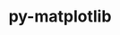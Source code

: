 ---
title: "py-matplotlib"
layout: cache
categories: [package, develop]
meta: {"compilers": ["apple-clang@16.0.0", "gcc@11.1.0", "gcc@11.4.0", "gcc@13.2.0", "gcc@7.5.0", "intel-oneapi-compilers@2025.1.0"], "num_specs": 112, "num_specs_by_stack": {"data-vis-sdk": 8, "e4s": 39, "e4s-neoverse-v2": 17, "e4s-oneapi": 7, "e4s-rocm-external": 8, "hep": 8, "ml-darwin-aarch64-mps": 10, "ml-linux-aarch64-cpu": 8, "ml-linux-aarch64-cuda": 8, "ml-linux-x86_64-cpu": 7, "ml-linux-x86_64-cuda": 7, "radiuss": 8, "root": 112}, "oss": ["sequoia", "ubuntu18.04", "ubuntu20.04", "ubuntu22.04", "ubuntu24.04"], "platforms": ["darwin", "linux"], "stacks": ["data-vis-sdk", "e4s", "e4s-neoverse-v2", "e4s-oneapi", "e4s-rocm-external", "hep", "ml-darwin-aarch64-mps", "ml-linux-aarch64-cpu", "ml-linux-aarch64-cuda", "ml-linux-x86_64-cpu", "ml-linux-x86_64-cuda", "radiuss", "root"], "targets": ["aarch64", "neoverse_v2", "x86_64_v3"], "versions": ["3.10.1", "3.4.3"]}
spec_details: [{"compiler": "intel-oneapi-compilers@2025.1.0", "hash": "26agulfrwpq3og3x4wxmpe6ng76c3qf4", "os": "ubuntu22.04", "platform": "linux", "size": "-", "stacks": ["e4s-oneapi", "root"], "target": "x86_64_v3", "variants": ["~animation", "backend=agg", "build_system=python_pip", "~fonts", "~latex", "~movies"], "versions": ["3.4.3"]}, {"compiler": "gcc@11.4.0", "hash": "2ggx2mig6o3fqqujr7cgjnpaz5rwprgo", "os": "ubuntu22.04", "platform": "linux", "size": "-", "stacks": ["e4s", "e4s-rocm-external", "root"], "target": "x86_64_v3", "variants": ["~animation", "backend=agg", "build_system=python_pip", "~fonts", "~latex", "~movies"], "versions": ["3.10.1"]}, {"compiler": "gcc@7.5.0", "hash": "2hawmmhsei6apckg4q4ijbnqfimypvbm", "os": "ubuntu18.04", "platform": "linux", "size": "-", "stacks": ["radiuss", "root"], "target": "x86_64_v3", "variants": ["~animation", "backend=agg", "build_system=python_pip", "~fonts", "~latex", "~movies"], "versions": ["3.10.1"]}, {"compiler": "gcc@11.4.0", "hash": "2xm6a6bjcbpc3mhb5glfsidypn7wzfxh", "os": "ubuntu22.04", "platform": "linux", "size": "-", "stacks": ["e4s", "root"], "target": "x86_64_v3", "variants": ["~animation", "backend=agg", "build_system=python_pip", "~fonts", "~latex", "~movies"], "versions": ["3.10.1"]}, {"compiler": "gcc@11.4.0", "hash": "2zpivmsno3uzgbkofqclcvrvwih5wscw", "os": "ubuntu22.04", "platform": "linux", "size": "-", "stacks": ["e4s", "root"], "target": "x86_64_v3", "variants": ["~animation", "backend=agg", "build_system=python_pip", "~fonts", "~latex", "~movies"], "versions": ["3.10.1"]}, {"compiler": "gcc@11.4.0", "hash": "324avs37rl5stobwu5oge5qxrgv5zirg", "os": "ubuntu22.04", "platform": "linux", "size": "-", "stacks": ["e4s", "root"], "target": "x86_64_v3", "variants": ["~animation", "backend=agg", "build_system=python_pip", "~fonts", "~latex", "~movies"], "versions": ["3.10.1"]}, {"compiler": "gcc@13.2.0", "hash": "33ajtouzhwfnyogvnt3sjkgcw6mres4b", "os": "ubuntu24.04", "platform": "linux", "size": "-", "stacks": ["ml-linux-aarch64-cpu", "ml-linux-aarch64-cuda", "root"], "target": "aarch64", "variants": ["~animation", "backend=agg", "build_system=python_pip", "~fonts", "~latex", "~movies"], "versions": ["3.10.1"]}, {"compiler": "gcc@11.4.0", "hash": "33hrdf73ehxuriw6uqe44zf44fgekkfu", "os": "ubuntu22.04", "platform": "linux", "size": "-", "stacks": ["e4s-neoverse-v2", "root"], "target": "neoverse_v2", "variants": ["~animation", "backend=agg", "build_system=python_pip", "~fonts", "~latex", "~movies"], "versions": ["3.10.1"]}, {"compiler": "gcc@13.2.0", "hash": "36dpds5xjg7geghpvmnp7dbvdyxbmsz4", "os": "ubuntu24.04", "platform": "linux", "size": "-", "stacks": ["ml-linux-aarch64-cpu", "ml-linux-aarch64-cuda", "root"], "target": "aarch64", "variants": ["~animation", "backend=agg", "build_system=python_pip", "~fonts", "~latex", "~movies"], "versions": ["3.10.1"]}, {"compiler": "apple-clang@16.0.0", "hash": "3fuva3isjr43pgtvsdhgzxgorzosroqe", "os": "sequoia", "platform": "darwin", "size": "-", "stacks": ["ml-darwin-aarch64-mps", "root"], "target": "aarch64", "variants": ["~animation", "backend=macosx", "build_system=python_pip", "~fonts", "~latex", "~movies"], "versions": ["3.10.1"]}, {"compiler": "gcc@13.2.0", "hash": "3gm6z6abrfnenp4cqsfrxon5pj4qqevr", "os": "ubuntu24.04", "platform": "linux", "size": "-", "stacks": ["ml-linux-x86_64-cpu", "ml-linux-x86_64-cuda", "root"], "target": "x86_64_v3", "variants": ["~animation", "backend=agg", "build_system=python_pip", "~fonts", "~latex", "~movies"], "versions": ["3.10.1"]}, {"compiler": "gcc@11.4.0", "hash": "3kb5dug4hwaeclrlpuoaftcz2ws7hcu3", "os": "ubuntu22.04", "platform": "linux", "size": "-", "stacks": ["e4s", "e4s-rocm-external", "root"], "target": "x86_64_v3", "variants": ["~animation", "backend=agg", "build_system=python_pip", "~fonts", "~latex", "~movies"], "versions": ["3.10.1"]}, {"compiler": "gcc@11.4.0", "hash": "3kj7qacmqwtxqzp3spu55f2sxgp26fwe", "os": "ubuntu22.04", "platform": "linux", "size": "-", "stacks": ["e4s", "root"], "target": "x86_64_v3", "variants": ["~animation", "backend=agg", "build_system=python_pip", "~fonts", "~latex", "~movies"], "versions": ["3.10.1"]}, {"compiler": "gcc@11.4.0", "hash": "3rwywvpcmxn5kufnzjq2ytqtuxmpddkz", "os": "ubuntu22.04", "platform": "linux", "size": "-", "stacks": ["e4s", "root"], "target": "x86_64_v3", "variants": ["~animation", "backend=agg", "build_system=python_pip", "~fonts", "~latex", "~movies"], "versions": ["3.10.1"]}, {"compiler": "apple-clang@16.0.0", "hash": "3xyhyx6ayffx5ylezyb46edd3r4fxqxe", "os": "sequoia", "platform": "darwin", "size": "-", "stacks": ["ml-darwin-aarch64-mps", "root"], "target": "aarch64", "variants": ["~animation", "backend=macosx", "build_system=python_pip", "~fonts", "~latex", "~movies"], "versions": ["3.10.1"]}, {"compiler": "gcc@11.4.0", "hash": "43dusjuzlcetda2swurkidsgc5khuz7y", "os": "ubuntu22.04", "platform": "linux", "size": "-", "stacks": ["e4s", "root"], "target": "x86_64_v3", "variants": ["~animation", "backend=agg", "build_system=python_pip", "~fonts", "~latex", "~movies"], "versions": ["3.10.1"]}, {"compiler": "gcc@11.4.0", "hash": "4kfjkl5azrani3e55cubnceohjto3yhd", "os": "ubuntu22.04", "platform": "linux", "size": "-", "stacks": ["e4s", "root"], "target": "x86_64_v3", "variants": ["~animation", "backend=agg", "build_system=python_pip", "~fonts", "~latex", "~movies"], "versions": ["3.10.1"]}, {"compiler": "gcc@11.4.0", "hash": "4umvbyhmjs3psmhiz3g7nlzph3hpq6em", "os": "ubuntu22.04", "platform": "linux", "size": "-", "stacks": ["e4s-neoverse-v2", "root"], "target": "neoverse_v2", "variants": ["~animation", "backend=agg", "build_system=python_pip", "~fonts", "~latex", "~movies"], "versions": ["3.10.1"]}, {"compiler": "gcc@13.2.0", "hash": "5r2cxcdioosi7axp5hxejjw44g3lws5g", "os": "ubuntu24.04", "platform": "linux", "size": "-", "stacks": ["ml-linux-x86_64-cpu", "ml-linux-x86_64-cuda", "root"], "target": "x86_64_v3", "variants": ["~animation", "backend=agg", "build_system=python_pip", "~fonts", "~latex", "~movies"], "versions": ["3.10.1"]}, {"compiler": "gcc@13.2.0", "hash": "6i76hjqm7rn22pcjr63kwsvxreakech6", "os": "ubuntu24.04", "platform": "linux", "size": "-", "stacks": ["ml-linux-aarch64-cpu", "ml-linux-aarch64-cuda", "root"], "target": "aarch64", "variants": ["~animation", "backend=agg", "build_system=python_pip", "~fonts", "~latex", "~movies"], "versions": ["3.10.1"]}, {"compiler": "apple-clang@16.0.0", "hash": "6niqfm5i5yi73doacsvk2cllalpobpb7", "os": "sequoia", "platform": "darwin", "size": "-", "stacks": ["ml-darwin-aarch64-mps", "root"], "target": "aarch64", "variants": ["~animation", "backend=macosx", "build_system=python_pip", "~fonts", "~latex", "~movies"], "versions": ["3.10.1"]}, {"compiler": "gcc@11.1.0", "hash": "6sisxdqxqnwp3psluopcm666xn44g66l", "os": "ubuntu20.04", "platform": "linux", "size": "-", "stacks": ["data-vis-sdk", "root"], "target": "x86_64_v3", "variants": ["~animation", "backend=agg", "build_system=python_pip", "~fonts", "~latex", "~movies"], "versions": ["3.10.1"]}, {"compiler": "apple-clang@16.0.0", "hash": "75owkavfk34mrcpompie2tvfkghq7k2w", "os": "sequoia", "platform": "darwin", "size": "-", "stacks": ["ml-darwin-aarch64-mps", "root"], "target": "aarch64", "variants": ["~animation", "backend=macosx", "build_system=python_pip", "~fonts", "~latex", "~movies"], "versions": ["3.10.1"]}, {"compiler": "gcc@7.5.0", "hash": "7duyw4umcfmtb56ss76yrxy2zbpb4osd", "os": "ubuntu18.04", "platform": "linux", "size": "-", "stacks": ["radiuss", "root"], "target": "x86_64_v3", "variants": ["~animation", "backend=agg", "build_system=python_pip", "~fonts", "~latex", "~movies"], "versions": ["3.10.1"]}, {"compiler": "gcc@11.4.0", "hash": "7vjz6govaxsczoasoww4bykbsx5hnbak", "os": "ubuntu22.04", "platform": "linux", "size": "-", "stacks": ["e4s-neoverse-v2", "root"], "target": "neoverse_v2", "variants": ["~animation", "backend=agg", "build_system=python_pip", "~fonts", "~latex", "~movies"], "versions": ["3.10.1"]}, {"compiler": "gcc@7.5.0", "hash": "7y4qfg3ahqc573zsxue7pu2o3e6s5usf", "os": "ubuntu18.04", "platform": "linux", "size": "-", "stacks": ["radiuss", "root"], "target": "x86_64_v3", "variants": ["~animation", "backend=agg", "build_system=python_pip", "~fonts", "~latex", "~movies"], "versions": ["3.10.1"]}, {"compiler": "gcc@11.4.0", "hash": "a7vghm4sb5p3gy3yjppe533urgummdku", "os": "ubuntu22.04", "platform": "linux", "size": "-", "stacks": ["e4s", "root"], "target": "x86_64_v3", "variants": ["~animation", "backend=agg", "build_system=python_pip", "~fonts", "~latex", "~movies"], "versions": ["3.10.1"]}, {"compiler": "gcc@11.4.0", "hash": "ajdrwp3p7ps5xdlfx7ko5cgby6jmou2s", "os": "ubuntu22.04", "platform": "linux", "size": "-", "stacks": ["e4s", "root"], "target": "x86_64_v3", "variants": ["~animation", "backend=agg", "build_system=python_pip", "~fonts", "~latex", "~movies"], "versions": ["3.10.1"]}, {"compiler": "gcc@11.4.0", "hash": "ann6htoefddcan7xn33c7j2gyfrmsmeh", "os": "ubuntu22.04", "platform": "linux", "size": "-", "stacks": ["e4s-neoverse-v2", "root"], "target": "neoverse_v2", "variants": ["~animation", "backend=agg", "build_system=python_pip", "~fonts", "~latex", "~movies"], "versions": ["3.10.1"]}, {"compiler": "intel-oneapi-compilers@2025.1.0", "hash": "av6t7zovpccfabhd55gg4v6czrjvne77", "os": "ubuntu22.04", "platform": "linux", "size": "-", "stacks": ["e4s-oneapi", "root"], "target": "x86_64_v3", "variants": ["~animation", "backend=agg", "build_system=python_pip", "~fonts", "~latex", "~movies"], "versions": ["3.4.3"]}, {"compiler": "gcc@13.2.0", "hash": "b4sybbopihw3fboeosuijboogof5rigv", "os": "ubuntu24.04", "platform": "linux", "size": "-", "stacks": ["ml-linux-x86_64-cpu", "ml-linux-x86_64-cuda", "root"], "target": "x86_64_v3", "variants": ["~animation", "backend=agg", "build_system=python_pip", "~fonts", "~latex", "~movies"], "versions": ["3.10.1"]}, {"compiler": "gcc@11.4.0", "hash": "b4ws6zdmwrosf37sfd63tleokw2hnohg", "os": "ubuntu22.04", "platform": "linux", "size": "-", "stacks": ["e4s", "root"], "target": "x86_64_v3", "variants": ["~animation", "backend=agg", "build_system=python_pip", "~fonts", "~latex", "~movies"], "versions": ["3.10.1"]}, {"compiler": "gcc@13.2.0", "hash": "b5rch3ywsnzzwo6mhqdkbh36yb5zmtyg", "os": "ubuntu24.04", "platform": "linux", "size": "-", "stacks": ["ml-linux-aarch64-cpu", "ml-linux-aarch64-cuda", "root"], "target": "aarch64", "variants": ["~animation", "backend=agg", "build_system=python_pip", "~fonts", "~latex", "~movies"], "versions": ["3.10.1"]}, {"compiler": "gcc@11.4.0", "hash": "b7ws6wprnk5zgsjhftf7gmjdzwgjvk4b", "os": "ubuntu22.04", "platform": "linux", "size": "-", "stacks": ["hep", "root"], "target": "x86_64_v3", "variants": ["~animation", "backend=agg", "build_system=python_pip", "~fonts", "~latex", "~movies"], "versions": ["3.10.1"]}, {"compiler": "intel-oneapi-compilers@2025.1.0", "hash": "ba2yezhza676oci7r2pr3m5thhmjt4f5", "os": "ubuntu22.04", "platform": "linux", "size": "-", "stacks": ["e4s-oneapi", "root"], "target": "x86_64_v3", "variants": ["~animation", "backend=agg", "build_system=python_pip", "~fonts", "~latex", "~movies"], "versions": ["3.4.3"]}, {"compiler": "gcc@13.2.0", "hash": "bjcg7zueu5kkrddfwfnkzmzs2rstkomq", "os": "ubuntu24.04", "platform": "linux", "size": "-", "stacks": ["ml-linux-x86_64-cpu", "ml-linux-x86_64-cuda", "root"], "target": "x86_64_v3", "variants": ["~animation", "backend=agg", "build_system=python_pip", "~fonts", "~latex", "~movies"], "versions": ["3.10.1"]}, {"compiler": "gcc@11.4.0", "hash": "bxqts34cwsfubxp62jiyek7gxpnu2ram", "os": "ubuntu22.04", "platform": "linux", "size": "-", "stacks": ["e4s", "root"], "target": "x86_64_v3", "variants": ["~animation", "backend=agg", "build_system=python_pip", "~fonts", "~latex", "~movies"], "versions": ["3.10.1"]}, {"compiler": "gcc@11.4.0", "hash": "c3ts2af2ygmg3eznbn5camdxcwaofnbj", "os": "ubuntu22.04", "platform": "linux", "size": "-", "stacks": ["e4s", "root"], "target": "x86_64_v3", "variants": ["~animation", "backend=agg", "build_system=python_pip", "~fonts", "~latex", "~movies"], "versions": ["3.10.1"]}, {"compiler": "apple-clang@16.0.0", "hash": "cec6vwpafcdu6nldbbpa5qcz3jvfpifa", "os": "sequoia", "platform": "darwin", "size": "-", "stacks": ["ml-darwin-aarch64-mps", "root"], "target": "aarch64", "variants": ["~animation", "backend=macosx", "build_system=python_pip", "~fonts", "~latex", "~movies"], "versions": ["3.10.1"]}, {"compiler": "gcc@11.4.0", "hash": "chgi7d33gihi5kfxutbuhfpedv5676h4", "os": "ubuntu22.04", "platform": "linux", "size": "-", "stacks": ["e4s", "root"], "target": "x86_64_v3", "variants": ["~animation", "backend=agg", "build_system=python_pip", "~fonts", "~latex", "~movies"], "versions": ["3.10.1"]}, {"compiler": "gcc@11.4.0", "hash": "chwswc63o3iprwwdlfynqum4uyi56cjv", "os": "ubuntu22.04", "platform": "linux", "size": "-", "stacks": ["e4s", "root"], "target": "x86_64_v3", "variants": ["~animation", "backend=agg", "build_system=python_pip", "~fonts", "~latex", "~movies"], "versions": ["3.10.1"]}, {"compiler": "gcc@11.4.0", "hash": "cmryo4s3fsw4gdrmxgqqaxken66ynrki", "os": "ubuntu22.04", "platform": "linux", "size": "-", "stacks": ["e4s-neoverse-v2", "root"], "target": "neoverse_v2", "variants": ["~animation", "backend=agg", "build_system=python_pip", "~fonts", "~latex", "~movies"], "versions": ["3.10.1"]}, {"compiler": "apple-clang@16.0.0", "hash": "d6sji3r5j7v3islz3f6p42g3j7yf2qxt", "os": "sequoia", "platform": "darwin", "size": "-", "stacks": ["ml-darwin-aarch64-mps", "root"], "target": "aarch64", "variants": ["~animation", "backend=macosx", "build_system=python_pip", "~fonts", "~latex", "~movies"], "versions": ["3.10.1"]}, {"compiler": "gcc@11.4.0", "hash": "dykqg7hssx7i4sqrjatdprz5hxvmyrnu", "os": "ubuntu22.04", "platform": "linux", "size": "-", "stacks": ["hep", "root"], "target": "x86_64_v3", "variants": ["~animation", "backend=agg", "build_system=python_pip", "~fonts", "~latex", "~movies"], "versions": ["3.10.1"]}, {"compiler": "gcc@11.4.0", "hash": "e7i2hog4j67vegm6z5mnqzqr2oo5j5qw", "os": "ubuntu22.04", "platform": "linux", "size": "-", "stacks": ["e4s", "root"], "target": "x86_64_v3", "variants": ["~animation", "backend=agg", "build_system=python_pip", "~fonts", "~latex", "~movies"], "versions": ["3.10.1"]}, {"compiler": "gcc@11.1.0", "hash": "elc6ycsiycdmox4d72o6pfdaa7gklzz4", "os": "ubuntu20.04", "platform": "linux", "size": "-", "stacks": ["data-vis-sdk", "root"], "target": "x86_64_v3", "variants": ["~animation", "backend=agg", "build_system=python_pip", "~fonts", "~latex", "~movies"], "versions": ["3.10.1"]}, {"compiler": "gcc@11.4.0", "hash": "escndasxj6p66zilqsslx7cn6kkbtgam", "os": "ubuntu22.04", "platform": "linux", "size": "-", "stacks": ["e4s-neoverse-v2", "root"], "target": "neoverse_v2", "variants": ["~animation", "backend=agg", "build_system=python_pip", "~fonts", "~latex", "~movies"], "versions": ["3.10.1"]}, {"compiler": "gcc@11.1.0", "hash": "fntduvthnf5hs5audk2fwxnikjjqepef", "os": "ubuntu20.04", "platform": "linux", "size": "-", "stacks": ["data-vis-sdk", "root"], "target": "x86_64_v3", "variants": ["~animation", "backend=agg", "build_system=python_pip", "~fonts", "~latex", "~movies"], "versions": ["3.10.1"]}, {"compiler": "gcc@11.1.0", "hash": "gjjlncmasui4zqx5dcr6dogoakcqacsg", "os": "ubuntu20.04", "platform": "linux", "size": "-", "stacks": ["data-vis-sdk", "root"], "target": "x86_64_v3", "variants": ["~animation", "backend=agg", "build_system=python_pip", "~fonts", "~latex", "~movies"], "versions": ["3.10.1"]}, {"compiler": "gcc@11.4.0", "hash": "h3qcatpgglutgssnzo32hqdj72g55zkv", "os": "ubuntu22.04", "platform": "linux", "size": "-", "stacks": ["hep", "root"], "target": "x86_64_v3", "variants": ["~animation", "backend=agg", "build_system=python_pip", "~fonts", "~latex", "~movies"], "versions": ["3.10.1"]}, {"compiler": "gcc@13.2.0", "hash": "heknptplne2w6qj4yaxwvldtyvznvfvs", "os": "ubuntu24.04", "platform": "linux", "size": "-", "stacks": ["ml-linux-aarch64-cpu", "ml-linux-aarch64-cuda", "root"], "target": "aarch64", "variants": ["~animation", "backend=agg", "build_system=python_pip", "~fonts", "~latex", "~movies"], "versions": ["3.10.1"]}, {"compiler": "gcc@11.4.0", "hash": "hl5birtedfvtc4xidh24z26mzpyyxjae", "os": "ubuntu22.04", "platform": "linux", "size": "-", "stacks": ["e4s", "root"], "target": "x86_64_v3", "variants": ["~animation", "backend=agg", "build_system=python_pip", "~fonts", "~latex", "~movies"], "versions": ["3.10.1"]}, {"compiler": "gcc@13.2.0", "hash": "hnltwgymxluo4t3b7tnbrnzklcdnhdbm", "os": "ubuntu24.04", "platform": "linux", "size": "-", "stacks": ["ml-linux-aarch64-cpu", "ml-linux-aarch64-cuda", "root"], "target": "aarch64", "variants": ["~animation", "backend=agg", "build_system=python_pip", "~fonts", "~latex", "~movies"], "versions": ["3.10.1"]}, {"compiler": "gcc@11.4.0", "hash": "hqomdr3qex66cdllnq2m6s6gaq7ymzem", "os": "ubuntu22.04", "platform": "linux", "size": "-", "stacks": ["e4s", "root"], "target": "x86_64_v3", "variants": ["~animation", "backend=agg", "build_system=python_pip", "~fonts", "~latex", "~movies"], "versions": ["3.10.1"]}, {"compiler": "gcc@11.4.0", "hash": "hwobiv4id3bvgqr2ogfsq7eti6vxakyx", "os": "ubuntu22.04", "platform": "linux", "size": "-", "stacks": ["e4s", "e4s-rocm-external", "root"], "target": "x86_64_v3", "variants": ["~animation", "backend=agg", "build_system=python_pip", "~fonts", "~latex", "~movies"], "versions": ["3.10.1"]}, {"compiler": "gcc@11.4.0", "hash": "hwxlzz7fktga4bru2loedrvsfbmjisjd", "os": "ubuntu22.04", "platform": "linux", "size": "-", "stacks": ["hep", "root"], "target": "x86_64_v3", "variants": ["~animation", "backend=agg", "build_system=python_pip", "~fonts", "~latex", "~movies"], "versions": ["3.10.1"]}, {"compiler": "gcc@13.2.0", "hash": "i2zkyzr33ddi2r6h3e4r77sgssvxzkaa", "os": "ubuntu24.04", "platform": "linux", "size": "-", "stacks": ["ml-linux-x86_64-cpu", "ml-linux-x86_64-cuda", "root"], "target": "x86_64_v3", "variants": ["~animation", "backend=agg", "build_system=python_pip", "~fonts", "~latex", "~movies"], "versions": ["3.10.1"]}, {"compiler": "gcc@7.5.0", "hash": "ip6dxbud4z3fioq4z3axxesr7sr2nyp6", "os": "ubuntu18.04", "platform": "linux", "size": "-", "stacks": ["radiuss", "root"], "target": "x86_64_v3", "variants": ["~animation", "backend=agg", "build_system=python_pip", "~fonts", "~latex", "~movies"], "versions": ["3.10.1"]}, {"compiler": "gcc@11.4.0", "hash": "iqy72ouqp62nfbfuywezsfp54kgmnghr", "os": "ubuntu22.04", "platform": "linux", "size": "-", "stacks": ["e4s-neoverse-v2", "root"], "target": "neoverse_v2", "variants": ["~animation", "backend=agg", "build_system=python_pip", "~fonts", "~latex", "~movies"], "versions": ["3.10.1"]}, {"compiler": "gcc@7.5.0", "hash": "iwf2isuma26ljr52bzn4o46ijqlrecig", "os": "ubuntu18.04", "platform": "linux", "size": "-", "stacks": ["radiuss", "root"], "target": "x86_64_v3", "variants": ["~animation", "backend=agg", "build_system=python_pip", "~fonts", "~latex", "~movies"], "versions": ["3.10.1"]}, {"compiler": "gcc@11.4.0", "hash": "jl3qnpakoo36bwo5nu3ynx7c56d5mfmi", "os": "ubuntu22.04", "platform": "linux", "size": "-", "stacks": ["e4s-neoverse-v2", "root"], "target": "neoverse_v2", "variants": ["~animation", "backend=agg", "build_system=python_pip", "~fonts", "~latex", "~movies"], "versions": ["3.10.1"]}, {"compiler": "gcc@11.4.0", "hash": "k2zpmj4jejo6oq7jucgoowyhz2p3n625", "os": "ubuntu22.04", "platform": "linux", "size": "-", "stacks": ["e4s", "root"], "target": "x86_64_v3", "variants": ["~animation", "backend=agg", "build_system=python_pip", "~fonts", "~latex", "~movies"], "versions": ["3.10.1"]}, {"compiler": "apple-clang@16.0.0", "hash": "kl4jcb3vki3rbymjxy25ewdlv5j2lxqv", "os": "sequoia", "platform": "darwin", "size": "-", "stacks": ["ml-darwin-aarch64-mps", "root"], "target": "aarch64", "variants": ["~animation", "backend=macosx", "build_system=python_pip", "~fonts", "~latex", "~movies"], "versions": ["3.10.1"]}, {"compiler": "gcc@13.2.0", "hash": "luhdhac3kwdzvq2bblkuyxsbynvhyfoq", "os": "ubuntu24.04", "platform": "linux", "size": "-", "stacks": ["ml-linux-x86_64-cpu", "ml-linux-x86_64-cuda", "root"], "target": "x86_64_v3", "variants": ["~animation", "backend=agg", "build_system=python_pip", "~fonts", "~latex", "~movies"], "versions": ["3.10.1"]}, {"compiler": "gcc@11.4.0", "hash": "lzsov7fix7guac4r3cmuhhrbzfarzujm", "os": "ubuntu22.04", "platform": "linux", "size": "-", "stacks": ["e4s-neoverse-v2", "root"], "target": "neoverse_v2", "variants": ["~animation", "backend=agg", "build_system=python_pip", "~fonts", "~latex", "~movies"], "versions": ["3.10.1"]}, {"compiler": "gcc@7.5.0", "hash": "m7szcziba32qwc5jhjomx2ekrnkmz77a", "os": "ubuntu18.04", "platform": "linux", "size": "-", "stacks": ["radiuss", "root"], "target": "x86_64_v3", "variants": ["~animation", "backend=agg", "build_system=python_pip", "~fonts", "~latex", "~movies"], "versions": ["3.10.1"]}, {"compiler": "gcc@11.4.0", "hash": "mp6etl3gvks4hbuvbdnqduzc5x4pi7ky", "os": "ubuntu22.04", "platform": "linux", "size": "-", "stacks": ["e4s", "root"], "target": "x86_64_v3", "variants": ["~animation", "backend=agg", "build_system=python_pip", "~fonts", "~latex", "~movies"], "versions": ["3.10.1"]}, {"compiler": "intel-oneapi-compilers@2025.1.0", "hash": "nmcemuevbdavdraonuxup7ko7etwqkim", "os": "ubuntu22.04", "platform": "linux", "size": "-", "stacks": ["e4s-oneapi", "root"], "target": "x86_64_v3", "variants": ["~animation", "backend=agg", "build_system=python_pip", "~fonts", "~latex", "~movies"], "versions": ["3.4.3"]}, {"compiler": "apple-clang@16.0.0", "hash": "nodnvq3lfcye3pu37qurtut253g4azi2", "os": "sequoia", "platform": "darwin", "size": "-", "stacks": ["ml-darwin-aarch64-mps", "root"], "target": "aarch64", "variants": ["~animation", "backend=macosx", "build_system=python_pip", "~fonts", "~latex", "~movies"], "versions": ["3.10.1"]}, {"compiler": "gcc@11.1.0", "hash": "nqxbdb7h6x45gveg4tf5izwleqcxjrue", "os": "ubuntu20.04", "platform": "linux", "size": "-", "stacks": ["data-vis-sdk", "root"], "target": "x86_64_v3", "variants": ["~animation", "backend=agg", "build_system=python_pip", "~fonts", "~latex", "~movies"], "versions": ["3.10.1"]}, {"compiler": "gcc@11.4.0", "hash": "nu3njrtaqecijkemcy7kkkic57mgtt6y", "os": "ubuntu22.04", "platform": "linux", "size": "-", "stacks": ["e4s", "root"], "target": "x86_64_v3", "variants": ["~animation", "backend=agg", "build_system=python_pip", "~fonts", "~latex", "~movies"], "versions": ["3.10.1"]}, {"compiler": "gcc@11.4.0", "hash": "nzs6hpmbrubs63gkjlctzhliygtjwisa", "os": "ubuntu22.04", "platform": "linux", "size": "-", "stacks": ["e4s", "root"], "target": "x86_64_v3", "variants": ["~animation", "backend=agg", "build_system=python_pip", "~fonts", "~latex", "~movies"], "versions": ["3.10.1"]}, {"compiler": "gcc@11.4.0", "hash": "ouht6whbm7heqxuxjstoyj22kvvcahbe", "os": "ubuntu22.04", "platform": "linux", "size": "-", "stacks": ["e4s", "e4s-rocm-external", "root"], "target": "x86_64_v3", "variants": ["~animation", "backend=agg", "build_system=python_pip", "~fonts", "~latex", "~movies"], "versions": ["3.10.1"]}, {"compiler": "intel-oneapi-compilers@2025.1.0", "hash": "p4xjuzswklqxbktsj26emvlfbp5ckhjf", "os": "ubuntu22.04", "platform": "linux", "size": "-", "stacks": ["e4s-oneapi", "root"], "target": "x86_64_v3", "variants": ["~animation", "backend=agg", "build_system=python_pip", "~fonts", "~latex", "~movies"], "versions": ["3.4.3"]}, {"compiler": "gcc@11.4.0", "hash": "pdohjvx5jmdb2fg2z4knsi672t4smi24", "os": "ubuntu22.04", "platform": "linux", "size": "-", "stacks": ["e4s", "root"], "target": "x86_64_v3", "variants": ["~animation", "backend=agg", "build_system=python_pip", "~fonts", "~latex", "~movies"], "versions": ["3.10.1"]}, {"compiler": "gcc@11.4.0", "hash": "pjlyleugmqenehj6fwwanx7nkreg36od", "os": "ubuntu22.04", "platform": "linux", "size": "-", "stacks": ["e4s", "root"], "target": "x86_64_v3", "variants": ["~animation", "backend=agg", "build_system=python_pip", "~fonts", "~latex", "~movies"], "versions": ["3.10.1"]}, {"compiler": "gcc@11.4.0", "hash": "pld7vxofrvqcdewywr5ntwv5o7rqimnh", "os": "ubuntu22.04", "platform": "linux", "size": "-", "stacks": ["e4s", "root"], "target": "x86_64_v3", "variants": ["~animation", "backend=agg", "build_system=python_pip", "~fonts", "~latex", "~movies"], "versions": ["3.10.1"]}, {"compiler": "gcc@11.4.0", "hash": "pxj52ip6pf3ecne3bhm3waazijfi6idq", "os": "ubuntu22.04", "platform": "linux", "size": "-", "stacks": ["hep", "root"], "target": "x86_64_v3", "variants": ["~animation", "backend=agg", "build_system=python_pip", "~fonts", "~latex", "~movies"], "versions": ["3.10.1"]}, {"compiler": "gcc@11.1.0", "hash": "qq424whcptzwvesuf3ribof2vmtkndsx", "os": "ubuntu20.04", "platform": "linux", "size": "-", "stacks": ["data-vis-sdk", "root"], "target": "x86_64_v3", "variants": ["~animation", "backend=agg", "build_system=python_pip", "~fonts", "~latex", "~movies"], "versions": ["3.10.1"]}, {"compiler": "gcc@11.4.0", "hash": "qq6mtkn7uvrzxtngw7q2qkzz4bsklft4", "os": "ubuntu22.04", "platform": "linux", "size": "-", "stacks": ["e4s-neoverse-v2", "root"], "target": "neoverse_v2", "variants": ["~animation", "backend=agg", "build_system=python_pip", "~fonts", "~latex", "~movies"], "versions": ["3.10.1"]}, {"compiler": "gcc@11.4.0", "hash": "qunv2kgtp5xvvsou6dpixxt5g5hx3nuq", "os": "ubuntu22.04", "platform": "linux", "size": "-", "stacks": ["e4s", "root"], "target": "x86_64_v3", "variants": ["~animation", "backend=agg", "build_system=python_pip", "~fonts", "~latex", "~movies"], "versions": ["3.10.1"]}, {"compiler": "gcc@11.4.0", "hash": "rghezo2xgkgt2d5dwgcdgwjstcj5jt4l", "os": "ubuntu22.04", "platform": "linux", "size": "-", "stacks": ["hep", "root"], "target": "x86_64_v3", "variants": ["~animation", "backend=agg", "build_system=python_pip", "~fonts", "~latex", "~movies"], "versions": ["3.10.1"]}, {"compiler": "intel-oneapi-compilers@2025.1.0", "hash": "sliwmxfvtzgfy3f2ls5wefksqvmoofil", "os": "ubuntu22.04", "platform": "linux", "size": "-", "stacks": ["e4s-oneapi", "root"], "target": "x86_64_v3", "variants": ["~animation", "backend=agg", "build_system=python_pip", "~fonts", "~latex", "~movies"], "versions": ["3.4.3"]}, {"compiler": "gcc@11.4.0", "hash": "swbehkpmv5ecewxqy2m6bmjs7ttrwo6l", "os": "ubuntu22.04", "platform": "linux", "size": "-", "stacks": ["e4s-neoverse-v2", "root"], "target": "neoverse_v2", "variants": ["~animation", "backend=agg", "build_system=python_pip", "~fonts", "~latex", "~movies"], "versions": ["3.10.1"]}, {"compiler": "gcc@11.4.0", "hash": "tbjglwsultzylmahkrdxshpnuwdr2jyf", "os": "ubuntu22.04", "platform": "linux", "size": "-", "stacks": ["e4s", "root"], "target": "x86_64_v3", "variants": ["~animation", "backend=agg", "build_system=python_pip", "~fonts", "~latex", "~movies"], "versions": ["3.10.1"]}, {"compiler": "gcc@11.4.0", "hash": "tfn3d4bpwp3rjalx4d5mkhfactsex7x2", "os": "ubuntu22.04", "platform": "linux", "size": "-", "stacks": ["e4s-neoverse-v2", "root"], "target": "neoverse_v2", "variants": ["~animation", "backend=agg", "build_system=python_pip", "~fonts", "~latex", "~movies"], "versions": ["3.10.1"]}, {"compiler": "gcc@11.4.0", "hash": "tgkwjj4i4jel67nusyk6re6g5wevtyci", "os": "ubuntu22.04", "platform": "linux", "size": "-", "stacks": ["e4s", "e4s-rocm-external", "root"], "target": "x86_64_v3", "variants": ["~animation", "backend=agg", "build_system=python_pip", "~fonts", "~latex", "~movies"], "versions": ["3.10.1"]}, {"compiler": "gcc@7.5.0", "hash": "tkktzmexum65m6e7p76qhp5lrygeyto5", "os": "ubuntu18.04", "platform": "linux", "size": "-", "stacks": ["radiuss", "root"], "target": "x86_64_v3", "variants": ["~animation", "backend=agg", "build_system=python_pip", "~fonts", "~latex", "~movies"], "versions": ["3.10.1"]}, {"compiler": "apple-clang@16.0.0", "hash": "tskvv4oydzx4xszyq7nj3mdkkzd7mkoc", "os": "sequoia", "platform": "darwin", "size": "-", "stacks": ["ml-darwin-aarch64-mps", "root"], "target": "aarch64", "variants": ["~animation", "backend=macosx", "build_system=python_pip", "~fonts", "~latex", "~movies"], "versions": ["3.10.1"]}, {"compiler": "gcc@13.2.0", "hash": "tymegdm7gru24drt7itq4dmohzlbln5k", "os": "ubuntu24.04", "platform": "linux", "size": "-", "stacks": ["ml-linux-x86_64-cpu", "ml-linux-x86_64-cuda", "root"], "target": "x86_64_v3", "variants": ["~animation", "backend=agg", "build_system=python_pip", "~fonts", "~latex", "~movies"], "versions": ["3.10.1"]}, {"compiler": "gcc@13.2.0", "hash": "un6hjeio2n456duxirulru7sghqbel34", "os": "ubuntu24.04", "platform": "linux", "size": "-", "stacks": ["ml-linux-aarch64-cpu", "ml-linux-aarch64-cuda", "root"], "target": "aarch64", "variants": ["~animation", "backend=agg", "build_system=python_pip", "~fonts", "~latex", "~movies"], "versions": ["3.10.1"]}, {"compiler": "gcc@11.4.0", "hash": "unjr5vrhqwm4nyur62cc54n7i6yxl7q2", "os": "ubuntu22.04", "platform": "linux", "size": "-", "stacks": ["hep", "root"], "target": "x86_64_v3", "variants": ["~animation", "backend=agg", "build_system=python_pip", "~fonts", "~latex", "~movies"], "versions": ["3.10.1"]}, {"compiler": "gcc@11.4.0", "hash": "v2bm6l47obpj25da2tkyjuise6w4wjv7", "os": "ubuntu22.04", "platform": "linux", "size": "-", "stacks": ["e4s-neoverse-v2", "root"], "target": "neoverse_v2", "variants": ["~animation", "backend=agg", "build_system=python_pip", "~fonts", "~latex", "~movies"], "versions": ["3.10.1"]}, {"compiler": "gcc@11.4.0", "hash": "v2bwmfkoph6maut6pty5c45ekx67l24p", "os": "ubuntu22.04", "platform": "linux", "size": "-", "stacks": ["hep", "root"], "target": "x86_64_v3", "variants": ["~animation", "backend=agg", "build_system=python_pip", "~fonts", "~latex", "~movies"], "versions": ["3.10.1"]}, {"compiler": "gcc@11.4.0", "hash": "v3hoda7tprmn7wgpvbhbk4zmfcnldflj", "os": "ubuntu22.04", "platform": "linux", "size": "-", "stacks": ["e4s-neoverse-v2", "root"], "target": "neoverse_v2", "variants": ["~animation", "backend=agg", "build_system=python_pip", "~fonts", "~latex", "~movies"], "versions": ["3.10.1"]}, {"compiler": "gcc@13.2.0", "hash": "vbhlyqouokbfljspuaon2is5pe25hzea", "os": "ubuntu24.04", "platform": "linux", "size": "-", "stacks": ["ml-linux-aarch64-cpu", "ml-linux-aarch64-cuda", "root"], "target": "aarch64", "variants": ["~animation", "backend=agg", "build_system=python_pip", "~fonts", "~latex", "~movies"], "versions": ["3.10.1"]}, {"compiler": "gcc@7.5.0", "hash": "veovbfqdegu5ik74dmsy6y4o4noj6txa", "os": "ubuntu18.04", "platform": "linux", "size": "-", "stacks": ["radiuss", "root"], "target": "x86_64_v3", "variants": ["~animation", "backend=agg", "build_system=python_pip", "~fonts", "~latex", "~movies"], "versions": ["3.10.1"]}, {"compiler": "gcc@11.4.0", "hash": "vvwbwik2fqenq4sgm7l5r6fxd67jpw4v", "os": "ubuntu22.04", "platform": "linux", "size": "-", "stacks": ["e4s-neoverse-v2", "root"], "target": "neoverse_v2", "variants": ["~animation", "backend=agg", "build_system=python_pip", "~fonts", "~latex", "~movies"], "versions": ["3.10.1"]}, {"compiler": "gcc@11.4.0", "hash": "wai2zvoapn55ozl564qkcpel4r6e4mi6", "os": "ubuntu22.04", "platform": "linux", "size": "-", "stacks": ["e4s", "root"], "target": "x86_64_v3", "variants": ["~animation", "backend=agg", "build_system=python_pip", "~fonts", "~latex", "~movies"], "versions": ["3.10.1"]}, {"compiler": "gcc@11.4.0", "hash": "x3ewas4g55lg6jlqdt3twire5jdwohj3", "os": "ubuntu22.04", "platform": "linux", "size": "-", "stacks": ["e4s", "root"], "target": "x86_64_v3", "variants": ["~animation", "backend=agg", "build_system=python_pip", "~fonts", "~latex", "~movies"], "versions": ["3.10.1"]}, {"compiler": "intel-oneapi-compilers@2025.1.0", "hash": "x5agemkydp6qmh4okjqpcr3fpmzai6w7", "os": "ubuntu22.04", "platform": "linux", "size": "-", "stacks": ["e4s-oneapi", "root"], "target": "x86_64_v3", "variants": ["~animation", "backend=agg", "build_system=python_pip", "~fonts", "~latex", "~movies"], "versions": ["3.4.3"]}, {"compiler": "gcc@11.4.0", "hash": "x7n3hjv4xxjx3bqj3esseclu5ybzmtn4", "os": "ubuntu22.04", "platform": "linux", "size": "-", "stacks": ["e4s-neoverse-v2", "root"], "target": "neoverse_v2", "variants": ["~animation", "backend=agg", "build_system=python_pip", "~fonts", "~latex", "~movies"], "versions": ["3.10.1"]}, {"compiler": "apple-clang@16.0.0", "hash": "xs24gawlf22d7z2kllrlg6f7p5utswpy", "os": "sequoia", "platform": "darwin", "size": "-", "stacks": ["ml-darwin-aarch64-mps", "root"], "target": "aarch64", "variants": ["~animation", "backend=macosx", "build_system=python_pip", "~fonts", "~latex", "~movies"], "versions": ["3.10.1"]}, {"compiler": "gcc@11.4.0", "hash": "xsa6pchrpw5tnf7xzmktyy5f7mgaibfv", "os": "ubuntu22.04", "platform": "linux", "size": "-", "stacks": ["e4s", "e4s-rocm-external", "root"], "target": "x86_64_v3", "variants": ["~animation", "backend=agg", "build_system=python_pip", "~fonts", "~latex", "~movies"], "versions": ["3.10.1"]}, {"compiler": "gcc@11.1.0", "hash": "ygzvo65hl4m3eg5lml7u772m7e5hmteo", "os": "ubuntu20.04", "platform": "linux", "size": "-", "stacks": ["data-vis-sdk", "root"], "target": "x86_64_v3", "variants": ["~animation", "backend=agg", "build_system=python_pip", "~fonts", "~latex", "~movies"], "versions": ["3.10.1"]}, {"compiler": "gcc@11.4.0", "hash": "yrll3nwvji5f6siutthhb777dk6mzc5w", "os": "ubuntu22.04", "platform": "linux", "size": "-", "stacks": ["e4s", "e4s-rocm-external", "root"], "target": "x86_64_v3", "variants": ["~animation", "backend=agg", "build_system=python_pip", "~fonts", "~latex", "~movies"], "versions": ["3.10.1"]}, {"compiler": "gcc@11.1.0", "hash": "yylxcg55ovabjgqptewt65btgc3zrkgb", "os": "ubuntu20.04", "platform": "linux", "size": "-", "stacks": ["data-vis-sdk", "root"], "target": "x86_64_v3", "variants": ["~animation", "backend=agg", "build_system=python_pip", "~fonts", "~latex", "~movies"], "versions": ["3.10.1"]}, {"compiler": "gcc@11.4.0", "hash": "zkpkdoqmtdv2ltlflhybmqtmjjw3hoas", "os": "ubuntu22.04", "platform": "linux", "size": "-", "stacks": ["e4s", "e4s-rocm-external", "root"], "target": "x86_64_v3", "variants": ["~animation", "backend=agg", "build_system=python_pip", "~fonts", "~latex", "~movies"], "versions": ["3.10.1"]}, {"compiler": "gcc@11.4.0", "hash": "zn6ihg6lwafek4irjro25m4vbkp4nuwa", "os": "ubuntu22.04", "platform": "linux", "size": "-", "stacks": ["e4s-neoverse-v2", "root"], "target": "neoverse_v2", "variants": ["~animation", "backend=agg", "build_system=python_pip", "~fonts", "~latex", "~movies"], "versions": ["3.10.1"]}, {"compiler": "gcc@11.4.0", "hash": "zqqckipdcge7pzzzfvlr4tplecw3grka", "os": "ubuntu22.04", "platform": "linux", "size": "-", "stacks": ["e4s", "root"], "target": "x86_64_v3", "variants": ["~animation", "backend=agg", "build_system=python_pip", "~fonts", "~latex", "~movies"], "versions": ["3.10.1"]}, {"compiler": "gcc@11.4.0", "hash": "zuv5o4sgol5syeem46hulgtz4mpeeydv", "os": "ubuntu22.04", "platform": "linux", "size": "-", "stacks": ["e4s", "root"], "target": "x86_64_v3", "variants": ["~animation", "backend=agg", "build_system=python_pip", "~fonts", "~latex", "~movies"], "versions": ["3.10.1"]}, {"compiler": "gcc@11.4.0", "hash": "zxrkjaee3tht6nji6poysh45u6uxqleh", "os": "ubuntu22.04", "platform": "linux", "size": "-", "stacks": ["e4s", "root"], "target": "x86_64_v3", "variants": ["~animation", "backend=agg", "build_system=python_pip", "~fonts", "~latex", "~movies"], "versions": ["3.10.1"]}]
---